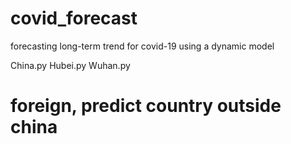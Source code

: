 # covid_forecast
forecasting long-term trend for covid-19 using a dynamic model

China.py
Hubei.py
Wuhan.py

# foreign, predict country outside china

